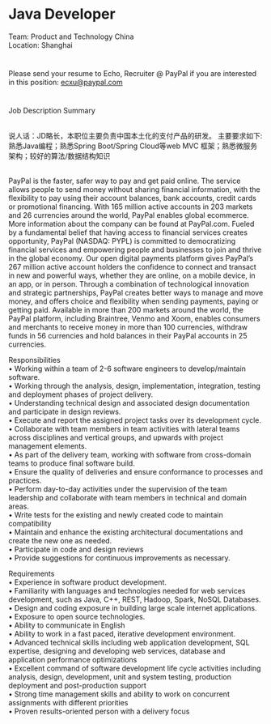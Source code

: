 Java Developer 
=
Team: Product and Technology China
   <br />
Location: Shanghai
#
Please send your resume to Echo, Recruiter @ PayPal if you are interested in this position: ecxu@paypal.com
#
Job Description Summary

<br />说人话：JD略长，本职位主要负责中国本土化的支付产品的研发。
主要要求如下: 熟悉Java编程；熟悉Spring Boot/Spring Cloud等web MVC 框架；熟悉微服务架构；较好的算法/数据结构知识

   <br />PayPal is the faster, safer way to pay and get paid online. The service allows people to send money without sharing financial information, with the flexibility to pay using their account balances, bank accounts, credit cards or promotional financing. With 165 million active accounts in 203 markets and 26 currencies around the world, PayPal enables global ecommerce. More information about the company can be found at PayPal.com. 
Fueled by a fundamental belief that having access to financial services creates opportunity, PayPal (NASDAQ: PYPL) is committed to democratizing financial services and empowering people and businesses to join and thrive in the global economy. Our open digital payments platform gives PayPal’s 267 million active account holders the confidence to connect and transact in new and powerful ways, whether they are online, on a mobile device, in an app, or in person. Through a combination of technological innovation and strategic partnerships, PayPal creates better ways to manage and move money, and offers choice and flexibility when sending payments, paying or getting paid. Available in more than 200 markets around the world, the PayPal platform, including Braintree, Venmo and Xoom, enables consumers and merchants to receive money in more than 100 currencies, withdraw funds in 56 currencies and hold balances in their PayPal accounts in 25 currencies.

Responsibilities
   <br />•	Working within a team of 2-6 software engineers to develop/maintain software.
   <br />•	Working through the analysis, design, implementation, integration, testing and deployment phases of project delivery.
   <br />•	Understanding technical design and associated design documentation and participate in design reviews.
   <br />•	Execute and report the assigned project tasks over its development cycle.
   <br />•	Collaborate with team members in team activities with lateral teams across disciplines and vertical groups, and upwards with project management elements.
   <br />•	As part of the delivery team, working with software from cross-domain teams to produce final software build.
   <br />•	Ensure the quality of deliveries and ensure conformance to processes and practices.
   <br />•	Perform day-to-day activities under the supervision of the team leadership and collaborate with team members in technical and domain areas.
   <br />•	Write tests for the existing and newly created code to maintain compatibility
   <br />•	Maintain and enhance the existing architectural documentations and create the new one as needed.
   <br />•	Participate in code and design reviews
   <br />•	Provide suggestions for continuous improvements as necessary.

Requirements
   <br />•  Experience in software product development.
   <br />•	Familiarity with languages and technologies needed for web services development, such as Java, C++, REST, Hadoop, Spark, NoSQL Databases.
   <br />•	Design and coding exposure in building large scale internet applications.
   <br />•	Exposure to open source technologies.
   <br />•	Ability to communicate in English
   <br />•	Ability to work in a fast paced, iterative development environment.
   <br />•	Advanced technical skills including web application development, SQL expertise, designing and developing web services, database and application performance optimizations
   <br />•	Excellent command of software development life cycle activities including analysis, design, development, unit and system testing, production deployment and post-production support
   <br />•	Strong time management skills and ability to work on concurrent assignments with different priorities
   <br />•	Proven results-oriented person with a delivery focus
